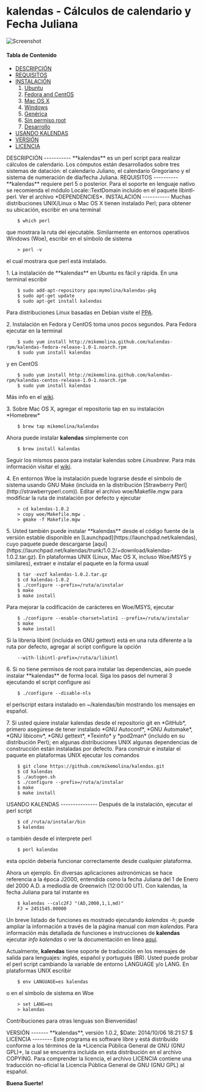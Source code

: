kalendas - Cálculos de calendario y Fecha Juliana
=================================================

![Screenshot](https://github.com/mikemolina/kalendas/wiki/images/01_gterm.png)

#### Tabla de Contenido
* [DESCRIPCIÓN](#description)
* [REQUISITOS](#require)
* [INSTALACIÓN](#install)
  1. [Ubuntu](#debian)
  2. [Fedora and CentOS](#rhel)
  3. [Mac OS X](#mac)
  4. [Windows](#win)
  5. [Genérica](#unix)
  6. [Sin permiso root](#noroot)
  7. [Desarrollo](#dev)
* [USANDO KALENDAS](#use)
* [VERSIÓN](#version)
* [LICENCIA](#license)

<a name="description"/>
DESCRIPCIÓN
-----------
**kalendas** es un perl script para realizar cálculos de calendario.
Los cómputos están desarrollados sobre tres sistemas de datación:
el calendario Juliano, el calendario Gregoriano y el sistema de
numeración de día/fecha Juliana.

<a name="require"/>
REQUISITOS
----------
**kalendas** requiere perl 5 o posterior. Para el soporte en lenguaje
nativo se recomienda el módulo Locale::TextDomain incluido en el
paquete libintl-perl. Ver el archivo *DEPENDENCIES*.

<a name="install"/>
INSTALACIÓN
-----------
Muchas distribuciones UNIX/Linux o Mac OS X tienen instalado Perl;
para obtener su ubicación, escribir en una terminal

        $ which perl
que mostrara la ruta del ejecutable. Similarmente en entornos
operativos Windows (Woe), escribir en el símbolo de sistema

        > perl -v
el cual mostrara que perl está instalado.

<a name="debian"/>
1. La instalación de **kalendas** en Ubuntu es fácil y rápida. En una
terminal escribir

        $ sudo add-apt-repository ppa:mymolina/kalendas-pkg
        $ sudo apt-get update
        $ sudo apt-get install kalendas
Para distribuciones Linux basadas en Debian visite el [PPA](https://launchpad.net/~mymolina/+archive/ubuntu/kalendas-pkg).

<a name="rhel"/>
2. Instalación en Fedora y CentOS toma unos pocos segundos. Para
Fedora ejecutar en la terminal

        $ sudo yum install http://mikemolina.github.com/kalendas-rpm/kalendas-fedora-release-1.0-1.noarch.rpm
        $ sudo yum install kalendas
y en CentOS

        $ sudo yum install http://mikemolina.github.com/kalendas-rpm/kalendas-centos-release-1.0-1.noarch.rpm
        $ sudo yum install kalendas
Más info en el [wiki](https://github.com/mikemolina/kalendas/wiki/RPM-based-packages).

<a name="mac"/>
3. Sobre Mac OS X, agregar el repositorio tap en su instalación *Homebrew*

        $ brew tap mikemolina/kalendas
Ahora puede instalar **kalendas** simplemente con

        $ brew install kalendas
Seguir los mismos pasos para instalar kalendas sobre *Linuxbrew*. Para más información visitar el
[wiki](https://github.com/mikemolina/kalendas/wiki/kalendas-on-homebrew).

<a name="win"/>
4. En entornos Woe la instalación puede lograrse desde
el símbolo de sistema usando GNU Make (incluida en la distribución
[Strawberry Perl](http://strawberryperl.com)). Editar el archivo
woe/Makefile.mgw para modificar la ruta de instalación por defecto
y ejecutar

        > cd kalendas-1.0.2
        > copy woe/Makefile.mgw .
        > gmake -f Makefile.mgw

<a name="unix"/>
5. Usted también puede instalar **kalendas** desde el código fuente de
la versión estable disponible en [Launchpad](https://launchpad.net/kalendas),
cuyo paquete puede descargarse [aquí](https://launchpad.net/kalendas/trunk/1.0.2/+download/kalendas-1.0.2.tar.gz).
En plataformas UNIX (Linux, Mac OS X, incluso Woe/MSYS y similares),
extraer e instalar el paquete en la forma usual

        $ tar -xvzf kalendas-1.0.2.tar.gz
        $ cd kalendas-1.0.2
        $ ./configure --prefix=/ruta/a/instalar
        $ make
        $ make install
Para mejorar la codificación de carácteres en Woe/MSYS, ejecutar

        $ ./configure --enable-charset=latin1 --prefix=/ruta/a/instalar
        $ make
        $ make install
Si la librería libintl (incluida en GNU gettext) está en una ruta
diferente a la ruta por defecto, agregar al script configure la
opción

        --with-libintl-prefix=/ruta/a/libintl

<a name="noroot"/>
6. Si no tiene permisos de root para instalar las dependencias, aún
puede instalar **kalendas** de forma local. Siga los pasos del numeral
3 ejecutando el script configure asi

        $ ./configure --disable-nls
el perlscript estara instalado en ~/kalendas/bin mostrando los mensajes
en español.

<a name="dev"/>
7. Si usted quiere instalar kalendas desde el repositorio git
en *GitHub*, primero asegúrese de tener instalado *GNU Autoconf*,
*GNU Automake*, *GNU libiconv*, *GNU gettext*, *Texinfo* y *pod2man* (incluido
en su distribución Perl); en algunas distribuciones UNIX algunas
dependencias de construcción están instaladas por defecto.
Para construir e instalar el paquete en plataformas UNIX ejecutar los
comandos

        $ git clone https://github.com/mikemolina/kalendas.git
        $ cd kalendas
        $ ./autogen.sh
        $ ./configure --prefix=/ruta/a/instalar
        $ make
        $ make install

<a name="use"/>
USANDO KALENDAS
---------------
Después de la instalación, ejecutar el perl script

        $ cd /ruta/a/instalar/bin
        $ kalendas
o también desde el interprete perl

        $ perl kalendas
esta opción debería funcionar correctamente desde cualquier plataforma.

Ahora un ejemplo. En diversas aplicaciones astronómicas se hace
referencia a la época J2000, entendida como la fecha Juliana del 1
de Enero del 2000 A.D. a mediodía de Greenwich (12:00:00 UT). Con
kalendas, la fecha Juliana para tal instante es

        $ kalendas --calc2FJ "(AD,2000,1,1,md)"
        FJ = 2451545.00000
Un breve listado de funciones es mostrado ejecutando *kalendas -h*; puede
ampliar la información a través de la página manual con *man kalendas*.
Para información más detallada de funciones e instrucciones de **kalendas**
ejecutar *info kalendas* o ver la documentación en línea [aquí](https://launchpad.net/kalendas/trunk/1.0.2/+download/kalendas-doc.pdf).

Actualmente, **kalendas** tiene soporte de traducción en los mensajes de
salida para lenguajes: inglés, español y portugués (BR). Usted puede probar
el perl script cambiando la variable de entorno LANGUAGE y/o LANG. En
plataformas UNIX escribir

        $ env LANGUAGE=es kalendas
o en el símbolo de sistema en Woe

        > set LANG=es
        > kalendas
Contribuciones para otras lenguas son Bienvenidas!

<a name="version"/>
VERSIÓN
-------
**kalendas**, versión 1.0.2, $Date: 2014/10/06 18:21:57 $

<a name="license"/>
LICENCIA
--------
Este programa es software libre y está distribuido conforme a los
términos de la *Licencia Pública General de GNU (GNU GPL)*, la cual
se encuentra incluida en esta distribución en el archivo COPYING.
Para comprender la licencia, el archivo LICENCIA contiene una
traducción no-oficial la Licencia Pública General de GNU (GNU GPL)
al español.

**Buena Suerte!**
